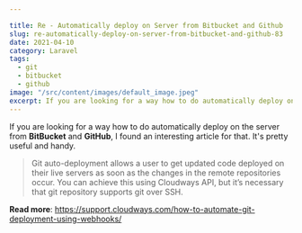 ```yaml
---

title: Re - Automatically deploy on Server from Bitbucket and Github
slug: re-automatically-deploy-on-server-from-bitbucket-and-github-83
date: 2021-04-10
category: Laravel
tags:
  - git
  - bitbucket
  - github
image: "/src/content/images/default_image.jpeg"
excerpt: If you are looking for a way how to do automatically deploy on the server from **BitBucket** and **GitHub**, I found an interesting article for that. It's pretty useful and handy.
---
```


If you are looking for a way how to do automatically deploy on the server from **BitBucket** and **GitHub**, I found an interesting article for that. It's pretty useful and handy.

>Git auto-deployment allows a user to get updated code deployed on their live servers as soon as the changes in the remote repositories occur. You can achieve this using Cloudways API, but it’s necessary that git repository supports git over SSH.

**Read more**: https://support.cloudways.com/how-to-automate-git-deployment-using-webhooks/
